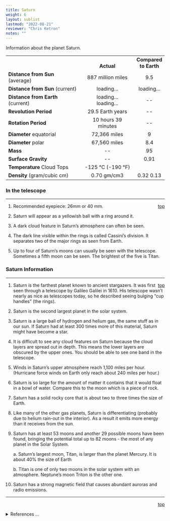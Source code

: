 ```yaml
---
title: Saturn
weight: 6
layout: sublist
lastmod: "2022-08-21"
reviewer: "Chris Ketron"
notes: ""
---
```


<script src="/js/whatsup.js"></script>
<script src="/js/utils.js"></script>
<script type="text/javascript">
	var objectName ="Saturn"
	var objectDesc ="The Ringed Planet"
	var objectImage="saturn.jpg"
</script>
<script type="text/javascript">
	setInterval(function(){
		fetch("../data.json")
			.then(function(response) {
				return response.json();
			})
			.then(function(data) {
				var d=new Date();
				var v=interpolate(data.Saturn.sun_distance,d.valueOf()/1000);
				document.getElementById("dist_sun").innerText=au_to_mi(v).numberFormat(3)+' miles';
				document.getElementById("dist_sun_au").innerText=v.numberFormat(3);
				var v=interpolate(data.Saturn.earth_distance,d.valueOf()/1000);
				document.getElementById("dist_earth").innerText=au_to_mi(v).numberFormat(3)+' miles';
				document.getElementById("dist_earth_light").innerText=au_to_ls(v).timeFormat()+' light-time';
			})
			.catch(function(error) {
				console.log('error: '+error);
			});
		}, 1000);
</script>

<span style='float:right;'><div id=whatsup></div></span>

Information about the planet Saturn.

|  |  |  |
|---|:--:|:--:|
|  |<br/>**Actual**|**Compared<br/>to Earth**|
|**Distance from Sun** (average)| 887 million miles | 9.5 |
| **Distance from Sun** (current)   |  <span id="dist_sun">loading...</span>  | <span id="dist_sun_au">loading...</span> |
| **Distance from Earth** (current) | <span id="dist_earth">loading...</span><br /><span id="dist_earth_light">loading...</span> |                    --                    |
|**Revolution Period**| 29.5 Earth years | -- |
|**Rotation Period**| 10 hours 39 minutes | -- |
|**Diameter** equatorial| 72,366 miles | 9 |
|**Diameter** polar| 67,560 miles | 8.4 |
|**Mass**| -- | 95 |
|**Surface Gravity**| -- | 0.91 |
|**Temperature** Cloud Tops| -125 &deg;C (-190 &deg;F)|  |
|**Density** (gram/cubic cm)|0.70 gm/cm3| 0.32 0.13|

### In the telescope

---
<span style='float:right;'>[top](#)</span>

1.	Recommended eyepiece: 26mm or 40 mm.

2.	Saturn will appear as a yellowish ball with a ring around it.
   
3.	A dark cloud feature in Saturn’s atmosphere can often be seen.
   
4.	The dark line visible within the rings is called Cassini’s division.  It separates two of the major rings as seen from Earth.
   
5.	Up to four of Saturn’s moons can usually be seen with the telescope.  Sometimes a fifth moon can be seen.  The brightest of the five is Titan.

### Saturn Information

---
<span style='float:right;'>[top](#)</span>

1.	Saturn is the farthest planet known to ancient stargazers.  It was first seen through a telescope by Galileo Galilei in 1610.  His telescope wasn’t nearly as nice as telescopes today, so he described seeing bulging “cup handles” (the rings).
 
2.	Saturn is the second largest planet in the solar system.

3.	Saturn is a large ball of hydrogen and helium gas, the same stuff as in our sun.  If Saturn had at least 300 times more of this material, Saturn might have become a star.

4.	It is difficult to see any cloud features on Saturn because the cloud layers are spread out in depth.  This means the lower layers are obscured by the upper ones.  You should be able to see one band in the telescope.

5.	Winds in Saturn’s upper atmosphere reach 1,100 miles per hour.  (Hurricane force winds on Earth only reach about 240 miles per hour.)

6.	Saturn is so large for the amount of matter it contains that it would float in a bowl of water.  Compare this to the moon which is a piece of rock.

7.	Saturn has a solid rocky core that is about two to three times the size of Earth.

8.	Like many of the other gas planets, Saturn is differentiating (probably due to helium rain-out in the interior).  As a result it emits more energy than it receives from the sun.

9.	Saturn has at least 53 moons and another 29 possible moons have been found, bringing the potential total up to 82 moons - the most of any planet in the Solar System.

	a.	Saturn’s largest moon, Titan, is larger than the planet Mercury. It is about 40% the size of Earth

	b.	Titan is one of only two moons in the solar system with an atmosphere.  Neptune’s moon Triton is the other one.

10.	Saturn has a strong magnetic field that causes abundant auroras and radio emissions.

---
<span style='float:right;'>[top](#)</span>
<br/>
<details>
<summary>References ...</summary>

|   |   |   |
|---|---|---|
|**Item**|**Updated**|**Notes**|
|Distance|2017-05-04|<https://solarsystem.nasa.gov/planets/saturn/facts>|
|Revolution|2017-05-04|<https://solarsystem.nasa.gov/planets/saturn/facts>|
|Rotation|2017-05-04|<https://solarsystem.nasa.gov/planets/saturn/facts>|
|Diameter - Equatorial|2017-05-04|<https://solarsystem.nasa.gov/planets/saturn/facts>|
|Diameter - Polar| -- | -- |
|Mass|2017-05-04|<https://solarsystem.nasa.gov/planets/saturn/facts>|
|Surface Gravity|2017-05-04|<https://solarsystem.nasa.gov/planets/saturn/facts>|
|Avg. Cloud Temperature|2017-05-04|<https://solarsystem.nasa.gov/planets/saturn/facts><br/><http://www.solarviews.com/eng/saturn.htm>|
|Density|2017-05-04|<https://solarsystem.nasa.gov/planets/saturn/facts>|
|Other Information|2017-05-04|<https://solarsystem.nasa.gov/planets/saturn/facts><br/>Wind Info and contraction Source: ”Cosmic Persepective“ 2nd ed.|
</details>
